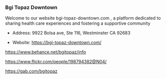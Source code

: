 ### Bgi Topaz Downtown

Welcome to our website bgi-topaz-downtown.com , a platform dedicated to sharing health care experiences and fostering a supportive community

- Address: 9922 Bolsa ave, Ste 116, Westminster CA 92683

- Website: https://bgi-topaz-downtown.com/

https://www.behance.net/bgitopaz/info

https://www.flickr.com/people/198794382@N04/

https://gab.com/bgitopaz
